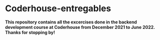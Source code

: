 # Coderhouse-entregables
**This repository contains all the excercises done in the backend development course at Coderhouse from December 2021 to June 2022. Thanks for stopping by!**
